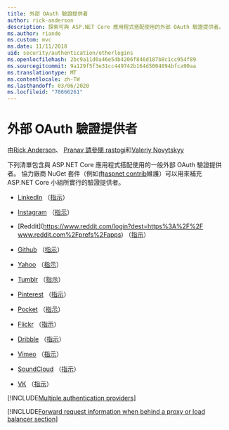 ```yaml
---
title: 外部 OAuth 驗證提供者
author: rick-anderson
description: 探索可與 ASP.NET Core 應用程式搭配使用的外部 OAuth 驗證提供者。
ms.author: riande
ms.custom: mvc
ms.date: 11/11/2018
uid: security/authentication/otherlogins
ms.openlocfilehash: 2bc9a11d0a46e54b4206f846d187b8c1cc954f89
ms.sourcegitcommit: 9a129f5f3e31cc449742b164d5004894bfca90aa
ms.translationtype: MT
ms.contentlocale: zh-TW
ms.lasthandoff: 03/06/2020
ms.locfileid: "78666261"
---
```

# <a name="external-oauth-authentication-providers"></a>外部 OAuth 驗證提供者

由[Rick Anderson](https://twitter.com/RickAndMSFT)、 [Pranav 請參閱 rastogi](https://github.com/rustd)和[Valeriy Novytskyy](https://github.com/01binary)

下列清單包含與 ASP.NET Core 應用程式搭配使用的一般外部 OAuth 驗證提供者。 協力廠商 NuGet 套件（例如由[aspnet contrib](https://www.nuget.org/packages?q=owners%3Aaspnet-contrib+title%3AOAuth)維護）可以用來補充 ASP.NET Core 小組所實行的驗證提供者。

* [LinkedIn](https://www.linkedin.com/developer/apps) （[指示](https://developer.linkedin.com/docs/oauth2)）

* [Instagram](https://www.instagram.com/developer/register/) （[指示](https://www.instagram.com/developer/authentication/)）

* [Reddit](https://www.reddit.com/login?dest=https%3A%2F%2F www.reddit.com%2Fprefs%2Fapps) （[指示](https://github.com/reddit/reddit/wiki/OAuth2-Quick-Start-Example)）

* [Github](https://github.com/login?return_to=https%3A%2F%2Fgithub.com%2Fsettings%2Fapplications%2Fnew) （[指示](https://developer.github.com/v3/oauth/)）

* [Yahoo](https://login.yahoo.com/config/login?src=devnet&.done=http%3A%2F%2Fdeveloper.yahoo.com%2Fapps%2Fcreate%2F) （[指示](https://developer.yahoo.com/bbauth/user.html)）

* [Tumblr](https://www.tumblr.com/oauth/apps) （[指示](https://www.tumblr.com/docs/api/v2#auth)）

* [Pinterest](https://www.pinterest.com/login/?next=http%3A%2F%2Fdevsite%2Fapps%2F) （[指示](https://developers.pinterest.com/docs/api/overview/?)）

* [Pocket](https://getpocket.com/developer/apps/new) （[指示](https://getpocket.com/developer/docs/authentication)）

* [Flickr](https://www.flickr.com/services/apps/create) （[指示](https://www.flickr.com/services/api/auth.oauth.html)）

* [Dribble](https://dribbble.com/signup) （[指示](https://developer.dribbble.com/v1/oauth/)）

* [Vimeo](https://vimeo.com/join) （[指示](https://developer.vimeo.com/api/authentication)）

* [SoundCloud](https://soundcloud.com/you/apps/new) （[指示](https://developers.soundcloud.com/blog/we-love-oauth-2)）

* [VK](https://vk.com/apps?act=manage) （[指示](https://vk.com/pages?oid=-17680044&p=Authorizing_Sites)）

[!INCLUDE[Multiple authentication providers](includes/chain-auth-providers.md)]

[!INCLUDE[Forward request information when behind a proxy or load balancer section](includes/forwarded-headers-middleware.md)]
